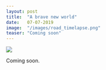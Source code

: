 ```yaml
---
layout: post
title:  "A brave new world"
date:   07-07-2019
image:  "/images/road_timelapse.png"
teaser: "Coming soon"
---
```

<img src="{{ site.baseurl }}/images/road_timelapse.png" class="fit image">

Coming soon.
